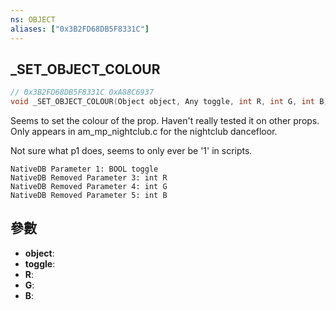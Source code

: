 ```yaml
---
ns: OBJECT
aliases: ["0x3B2FD68DB5F8331C"]
---
```

## _SET_OBJECT_COLOUR

```c
// 0x3B2FD68DB5F8331C 0xA88C6937
void _SET_OBJECT_COLOUR(Object object, Any toggle, int R, int G, int B);
```

Seems to set the colour of the prop. Haven't really tested it on other props.
Only appears in am_mp_nightclub.c for the nightclub dancefloor.

Not sure what p1 does, seems to only ever be '1' in scripts.

```
NativeDB Parameter 1: BOOL toggle
NativeDB Removed Parameter 3: int R
NativeDB Removed Parameter 4: int G
NativeDB Removed Parameter 5: int B
```

## 參數
* **object**: 
* **toggle**: 
* **R**:
* **G**:
* **B**:
